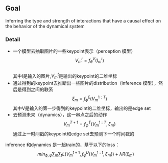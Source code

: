 ## Goal
Inferring the type and strength of interactions that have a causal effect on the behavior of the dynamical system


### Detail
* 一个模型去抽取图片的一些keypoint表示（perception 模型）   
$$ V^t_m = f^V_{\theta}(I^t_m)$$  
其中I是输入的图片,$V^t_m$是输出的keypoint的二维坐标
* 通过得到的keypoint去推断出一些图片的distribution（inference 模型），然后是得到之间的联系  
$$ \xi_m = f^{\xi}_{\phi}(V_m^{1:T})$$
其中V是输入的第一步得到的keypoint的二维坐标，输出的是edge set
* 去预测未来（dynamics），这一串点之后的动作    
$$ V_m^{T+1} = f_{\varphi}^T(V_m^{1:T},\xi_m)$$
通过上一时间戳的keypoint和edge set去预测下一个时间戳的



inference 和dynamics 是一起train的，基于以下的loss：
$$ min_{\phi,\varphi} \sum_m \sum_t L(V_m^{t+1},f_{\varphi}^D(V_m^{1:t},\xi_m)) +  \lambda R(\xi_m)$$
